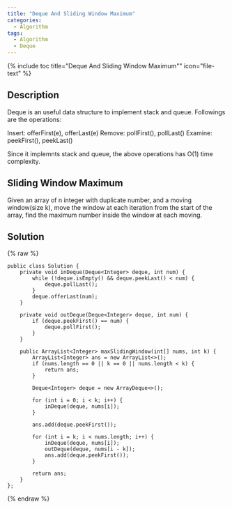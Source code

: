 ```yaml
---
title: "Deque And Sliding Window Maximum"
categories:
  - Algorithm
tags:
  - Algorithm
  - Deque
---
```


{% include toc title="Deque And Sliding Window Maximum"" icon="file-text" %}

## Description

Deque is an useful data structure to implement stack and queue. Followings are the operations:

Insert: offerFirst(e), offerLast(e)
Remove: pollFirst(), pollLast()
Examine: peekFirst(), peekLast()

Since it implemnts stack and queue, the above operations has O(1) time complexity.

## Sliding Window Maximum

Given an array of n integer with duplicate number, and a moving window(size k), move the window at each iteration from the start of the array, find the maximum number inside the window at each moving.

## Solution

{% raw %}
```liquid
public class Solution {
	private void inDeque(Deque<Integer> deque, int num) {
		while (!deque.isEmpty() && deque.peekLast() < num) {
			deque.pollLast();
		}
		deque.offerLast(num);
	}

	private void outDeque(Deque<Integer> deque, int num) {
		if (deque.peekFirst() == num) {
			deque.pollFirst();
		}
	}

	public ArrayList<Integer> maxSlidingWindow(int[] nums, int k) {
		ArrayList<Integer> ans = new ArrayList<>();
		if (nums.length == 0 || k == 0 || nums.length < k) {
			return ans;
		}

		Deque<Integer> deque = new ArrayDeque<>();

		for (int i = 0; i < k; i++) {
			inDeque(deque, nums[i]);
		}

		ans.add(deque.peekFirst());

		for (int i = k; i < nums.length; i++) {
			inDeque(deque, nums[i]);
			outDeque(deque, nums[i - k]);
			ans.add(deque.peekFirst());
		}

		return ans;
	}
};
```
{% endraw %}
